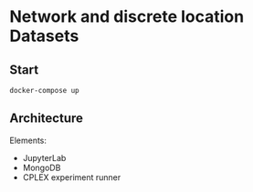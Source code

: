 Network and discrete location Datasets
===

## Start

```
docker-compose up
```

## Architecture

Elements:
* JupyterLab
* MongoDB
* CPLEX experiment runner

